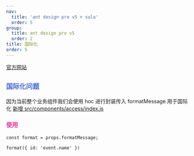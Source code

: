 ```yaml
---
nav:
  title: 'ant design pro v5 + sula'
  order: 5
group:
  title: ant design pro v5
  order: 2
title: 国际化
order: 5
---
```


[官方网站](https://beta-pro.ant.design/docs/i18n-cn)

## <span style="font-size:18px; color: #4569d4">国际化问题</span>

因为当前整个业务组件我们会使用 hoc 进行封装传入 formatMessage 用于国际化 [新增 src/components/access/index.js](http://localhost:8000/#/ant_design_pro_v5/intergate/locale#%E6%96%B0%E5%A2%9Esrccomponentsaccessindexjs)

### <span style="font-size:16px; color: #EB2F96">使用</span>

```
const format = props.formatMessage;

format({ id: 'event.name' })
```
